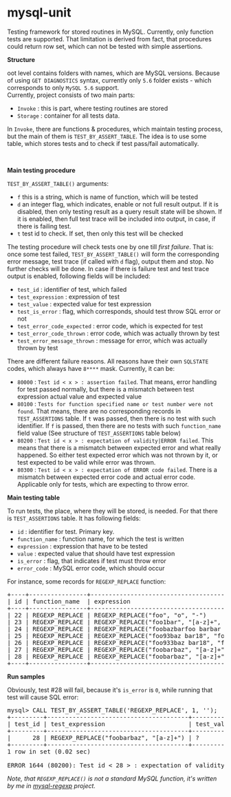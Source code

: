 mysql-unit
==========

Testing framework for stored routines in MySQL. Currently, only function tests are supported. That limitation is derived from fact, that procedures could return row set, which can not be tested with simple assertions.

**Structure**


oot level contains folders with names, which are MySQL versions. Because of using `GET DIAGNOSTICS` syntax, currently only `5.6` folder exists - which corresponds to only `MySQL 5.6` support.
<br/>
Currently, project consists of two main parts:

- `Invoke`  : this is part, where testing routines are stored
- `Storage` : container for all tests data.

In `Invoke`, there are functions & procedures, which maintain testing process, but the main of them is `TEST_BY_ASSERT_TABLE`. The idea is to use some table, which stores tests and to check if test pass/fail automatically.

<br/>

**Main testing procedure**

`TEST_BY_ASSERT_TABLE()` arguments:

- `f` this is a string, which is name of function, which will be tested
- `d` an integer flag, which indicates, enable or not full result output. If it is disabled, then only testing result as a query result state will be shown. If it is enabled, then full test trace will be included into output, in case, if there is failing test.
- `t` test id to check. If set, then only this test will be checked

The testing procedure will check tests one by one till _first failure_. That is: once some test failed, `TEST_BY_ASSERT_TABLE()` will form the corresponding error message, test trace (if called with `d` flag), output them and stop. No further checks will be done. In case if there is failure test and test trace output is enabled, following fields will be included:

- `test_id` : identifier of test, which failed
- `test_expression` : expression of test
- `test_value` : expected value for test expression
- `test_is_error` : flag, which corresponds, should test throw SQL error or not
- `test_error_code_expected` : error code, which is expected for test
- `test_error_code_thrown` : error code, which was actually thrown by test
- `test_error_message_thrown` : message for error, which was actually thrown by test

There are different failure reasons. All reasons have their own `SQLSTATE` codes, which always have `8****` mask. Currently, it can be:

- `80000` : `Test id < x > : assertion failed`. That means, error handling for test passed normally, but there is a mismatch between test expression actual value and expected value
- `80100` : `Tests for function specified name or test number were not found`. That means, there are no corresponding records in `TEST_ASSERTIONS` table. If `t` was passed, then there is no test with such identifier. If `f` is passed, then there are no tests with such `function_name` field value (See structure of `TEST_ASSERTIONS` table below)
- `80200` : `Test id < x > : expectation of validity|ERROR failed`. This means that there is a mismatch between expected error and what really happened. So either test expected error which was not thrown by it, or test expected to be valid while error was thrown.
- `80300` : `Test id < x > : expectation of ERROR code failed`. There is a mismatch between expected error code and actual error code. Applicable only for tests, which are expecting to throw error.

**Main testing table**

To run tests, the place, where they will be stored, is needed. For that there is `TEST_ASSERTIONS` table. It has following fields:

- `id` : identifier for test. Primary key.
- `function_name` : function name, for which the test is written
- `expression` : expression that have to be tested
- `value` : expected value that should have test expression
- `is_error` : flag, that indicates if test must throw error
- `error_code` : MySQL error code, which should occur

For instance, some records for `REGEXP_REPLACE` function:
<pre>
+----+----------------+-----------------------------------------------------------+---------------+----------+------------+
| id | function_name  | expression                                                | value         | is_error | error_code |
+----+----------------+-----------------------------------------------------------+---------------+----------+------------+
| 22 | REGEXP_REPLACE | REGEXP_REPLACE("foo", "o", "-")                           | f--           |        0 | NULL       |
| 23 | REGEXP_REPLACE | REGEXP_REPLACE("foo1bar", "[a-z]+", "")                   | 1             |        0 | NULL       |
| 24 | REGEXP_REPLACE | REGEXP_REPLACE("foobazbarfoo barbar feo", "foo|bar", "+") | +baz++ ++ feo |        0 | NULL       |
| 25 | REGEXP_REPLACE | REGEXP_REPLACE("foo93baz bar18", "foo|[0-9]+", "-")       | --baz bar-    |        0 | NULL       |
| 26 | REGEXP_REPLACE | REGEXP_REPLACE("foo933baz bar18", "foo|[0-8]", "-")       | -9--baz bar-- |        0 | NULL       |
| 27 | REGEXP_REPLACE | REGEXP_REPLACE("foobarbaz", "[a-z]+", "")                 |               |        0 | NULL       |
| 28 | REGEXP_REPLACE | REGEXP_REPLACE("foobarbaz", "[a-z]+")                     | ?             |        0 | 1318       |
+----+----------------+-----------------------------------------------------------+---------------+----------+------------+
</pre>

**Run samples**

Obviously, test #28 will fail, because it's `is_error` is `0`, while running that test will cause SQL error:
<pre>
mysql> CALL TEST_BY_ASSERT_TABLE('REGEXP_REPLACE', 1, '');
+---------+---------------------------------------+------------+---------------+--------------------------+------------------------+-----------------------------------------------------------------------------------+----------------------------------------------------------------------------------------------------------------------------------------------------------------------------------------------------------+
| test_id | test_expression                       | test_value | test_is_error | test_error_code_expected | test_error_code_thrown | test_error_message_thrown                                                         | test_trace                                                                                                                                                                                               |
+---------+---------------------------------------+------------+---------------+--------------------------+------------------------+-----------------------------------------------------------------------------------+----------------------------------------------------------------------------------------------------------------------------------------------------------------------------------------------------------+
|      28 | REGEXP_REPLACE("foobarbaz", "[a-z]+") | ?          |             0 |                     NULL |                   1318 | Incorrect number of arguments for FUNCTION test.REGEXP_REPLACE; expected 3, got 2 | Test id < 28 > : expectation that expression ( REGEXP_REPLACE("foobarbaz", "[a-z]+") ) is valid, failed. ERROR thrown: Incorrect number of arguments for FUNCTION test.REGEXP_REPLACE; expected 3, got 2 |
+---------+---------------------------------------+------------+---------------+--------------------------+------------------------+-----------------------------------------------------------------------------------+----------------------------------------------------------------------------------------------------------------------------------------------------------------------------------------------------------+
1 row in set (0.02 sec)

ERROR 1644 (80200): Test id < 28 > : expectation of validity failed.
</pre>

_Note, that `REGEXP_REPLACE()` is not a standard MySQL function, it's written by me in [mysql-regexp](https://github.com/almadomundo/mysql-regexp) project._
<br/>
